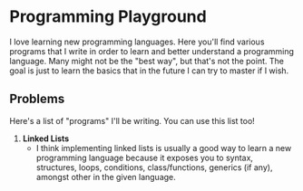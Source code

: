 # Programming Playground

I love learning new programming languages. Here you'll find various programs that I write in order to learn and better understand a programming language. Many might not be the "best way", but that's not the point. The goal is just to learn the basics that in the future I can try to master if I wish.

## Problems

Here's a list of "programs" I'll be writing. You can use this list too!

1. **Linked Lists**
   - I think implementing linked lists is usually a good way to learn a new programming language because it exposes you to syntax, structures, loops, conditions, class/functions, generics (if any), amongst other in the given language.
